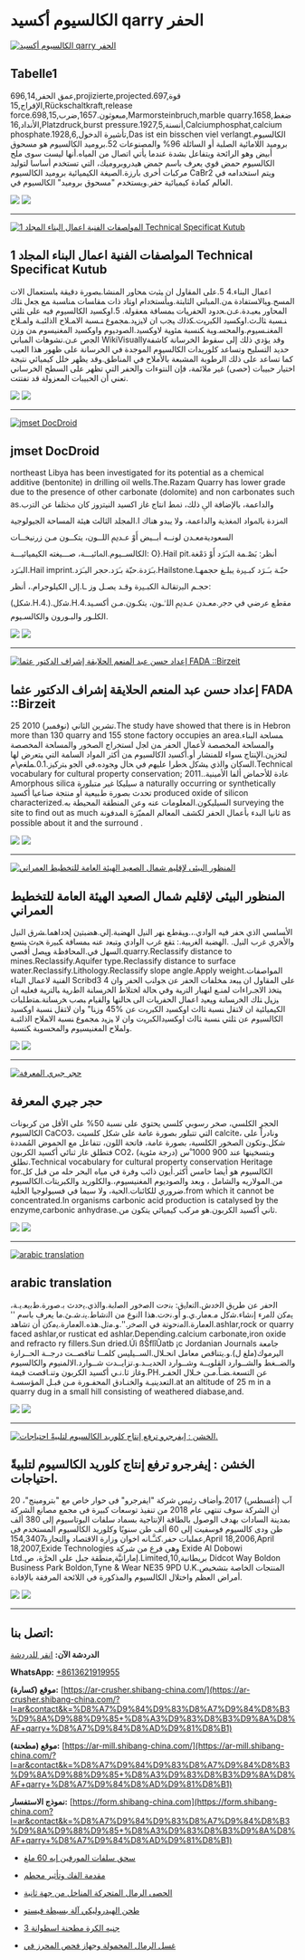 # الكالسيوم أكسيد qarry الحفر

<a href="https://swt.shibang-china.com/?l=ar&img&k=%D8%A7%D9%84%D9%83%D8%A7%D9%84%D8%B3%D9%8A%D9%88%D9%85+%D8%A3%D9%83%D8%B3%D9%8A%D8%AF+qarry+%D8%A7%D9%84%D8%AD%D9%81%D8%B1" target="_blank">![الكالسيوم أكسيد qarry الحفر](http://static.shibang-china.com/all-800x300/807.jpg)</a>

## Tabelle1
696,عمق الحفر,14,projizierte,projected.697,قوة الإفراج,15,Rückschaltkraft,release force.698,مبعوثون.1657,ضرب,15,Marmorsteinbruch,marble quarry.1658,ضغط الأنداد,16,Platzdruck,burst pressure.1927,أنسنة,5,Calciumphosphat,calcium phosphate.1928,تأشيرة الدخول,6,Das ist ein bisschen viel verlangt.الكالسيوم بروميد اللامائية الصلبة أو السائلة 96% والمصنوعات 52.بروميد الكالسيوم هو مسحوق أبيض وهو الرائحة ويتفاعل بشدة عندما يأتي اتصال من المياه.أنها ليست سوى ملح الكالسيوم حمض قوي يعرف باسم حمض هيدروبروميك، التي تستخدم أساسا لتوليد مركبات أخرى بارزة.الصيغة الكيميائية بروميد الكالسيوم CaBr2 ويتم استخدامه في العالم كمادة كيميائية حفر.ويستخدم &quot;مسحوق بروميد&quot; الكالسيوم في.


<a href="https://whatsapp.shibangsoft.com/WhatsApp.php" target="_blank" title="WhatsApp">![](http://static.shibang-china.com/icon/whatsapp.png)</a> <a href="https://swt.shibang-china.com/?l=ar&icon&k=%D8%A7%D9%84%D9%83%D8%A7%D9%84%D8%B3%D9%8A%D9%88%D9%85+%D8%A3%D9%83%D8%B3%D9%8A%D8%AF+qarry+%D8%A7%D9%84%D8%AD%D9%81%D8%B1" target="_blank">![](http://static.shibang-china.com/icon/chat-ar.png)</a>

---

<a href="https://swt.shibang-china.com/?l=ar&img&k=%D8%A7%D9%84%D9%83%D8%A7%D9%84%D8%B3%D9%8A%D9%88%D9%85+%D8%A3%D9%83%D8%B3%D9%8A%D8%AF+qarry+%D8%A7%D9%84%D8%AD%D9%81%D8%B1" target="_blank">![ﺍﻟﻤﻭﺍﺼﻔﺎﺕ ﺍﻟﻔﻨﻴﺔ ﺍﻋﻤﺎل ﺍﻟﺒﻨﺎﺀ  ﺍﻟﻤﺠﻠﺩ 1 Technical Specificat Kutub](http://static.shibang-china.com/all-800x300/589.jpg)</a>

## ﺍﻟﻤﻭﺍﺼﻔﺎﺕ ﺍﻟﻔﻨﻴﺔ ﺍﻋﻤﺎل ﺍﻟﺒﻨﺎﺀ  ﺍﻟﻤﺠﻠﺩ 1 Technical Specificat Kutub
اﻋﻤﺎل اﻟﺒﻨﺎء.4 5.ﻋﻠﻰ ﺍﻟﻤﻘﺎﻭل ﺍﻥ ﻴﺜﺒﺕ ﻤﺤﺎﻭﺭ ﺍﻟﻤﻨﺸﺎ.ﺒﺼﻭﺭﺓ ﺩﻗﻴﻘﺔ ﺒﺎﺴﺘﻌﻤﺎل ﺍﻻﺕ ﺍﻟﻤﺴﺢ.ﻭﺒﺎﻻﺴﺘﻔﺎﺩﺓ ﻤﻥ.ﺍﻟﻤﺒﺎﻨﻲ ﺍﻟﺜﺎﺒﺘﺔ.ﻭﺒﺄﺴﺘﺨﺩﺍﻡ ﺍﻭﺘﺎﺩ ﺫﺍﺕ ﻤﻘﺎﺴﺎﺕ ﻤﻨﺎﺴﺒﺔ ﻤﻊ ﺠﻌل ﺘﻠﻙ ﺍﻟﻤﺤﺎﻭﺭ ﺒﻌﻴـﺩﺓ.ﻋـﻥ.ﺤﺩﻭﺩ ﺍﻟﺤﻔﺭﻴﺎﺕ ﺒﻤﺴﺎﻓﺔ ﻤﻌﻘﻭﻟﺔ. 5.ﺍﻭﻜﺴﻴﺩ ﺍﻟﻜﺎﻟﺴﻴﻭﻡ ﻓﻴﻪ ﻋﻠﻰ ﺜﻠﺜﻲ ﻨـﺴﺒﺔ ﺜﺎﻟـﺙ.ﺍﻭﻜﺴﻴﺩ ﺍﻟﻜﺒﺭﻴﺕ.ﻜﺫﻟﻙ ﻴﺠﺏ ﺍﻥ ﻻﻴﺯﻴﺩ.ﻤﺠﻤﻭﻉ ﻨـﺴﺒﺔ ﺍﻻﻤـﻼﺡ ﺍﻟﺫﺍﺌﺒـﺔ ﻭﺍﻤـﻼﺡ ﺍﻟﻤﻐﻨـﺴﻴﻭﻡ.ﻭﺍﻟﻤﺤﺴ.ﻭﺒﺔ ﻜﻨﺴﺒﺔ ﻤﺌﻭﻴﺔ ﻻﻭﻜﺴﻴﺩ.ﺍﻟﺼﻭﺩﻴﻭﻡ ﻭﺍﻭﻜﺴﻴﺩ ﺍﻟﻤﻐﻨﻴﺴﻭﻡ ﻤﻥ ﻭﺯﻥ ﺍﻟﺠﺹ ﻋـﻥ.تشوهات المباني WikiVisuallyوقد يؤدي ذلك إلى سقوط الخرسانة كاشفة حديد التسليح وتساعد كلوريدات الكالسيوم الموجدة في الخرسانة على ظهور هذا العيب كما تساعد على ذلك الرطوبة المشبعة بالأملاح في المناطق.وقد يظهر خلل كيميائي نتيجة اختيار حبيبات (حصى) غير ملائمة، فإن النتوءات والحفر التي تظهر على السطح الخرساني تعني أن الحبيبات المعزولة قد تفتتت.


<a href="https://whatsapp.shibangsoft.com/WhatsApp.php" target="_blank" title="WhatsApp">![](http://static.shibang-china.com/icon/whatsapp.png)</a> <a href="https://swt.shibang-china.com/?l=ar&icon&k=%D8%A7%D9%84%D9%83%D8%A7%D9%84%D8%B3%D9%8A%D9%88%D9%85+%D8%A3%D9%83%D8%B3%D9%8A%D8%AF+qarry+%D8%A7%D9%84%D8%AD%D9%81%D8%B1" target="_blank">![](http://static.shibang-china.com/icon/chat-ar.png)</a>

---

<a href="https://swt.shibang-china.com/?l=ar&img&k=%D8%A7%D9%84%D9%83%D8%A7%D9%84%D8%B3%D9%8A%D9%88%D9%85+%D8%A3%D9%83%D8%B3%D9%8A%D8%AF+qarry+%D8%A7%D9%84%D8%AD%D9%81%D8%B1" target="_blank">![jmset DocDroid](http://static.shibang-china.com/all-800x300/714.jpg)</a>

## jmset DocDroid
northeast Libya has been investigated for its potential as a chemical additive (bentonite) in drilling oil wells.The.Razam Quarry has lower grade due to the presence of other carbonate (dolomite) and non carbonates such as.واﻟﺪاﻋﻤﺔ، ﺑﺎﻹﺿﺎﻓﺔ اﱄ ذﻟﻚ، ﳕﻂ اﻧﺘﺎج ﻏﺎز اﻛﺴﻴﺪ اﻟﻨﻴﱰوز ﻛﺎن ﳐﺘﻠﻔﺎ ﻋﻦ اﻟﱰب اﳌﺰدة ﺑﺎﳌﻮاد اﳌﻐﺬﻳﺔ واﻟﺪاﻋﻤﺔ، وﻻ ﻳﺒﺪو ﻫﻨﺎك ا.المجلد الثالث هيئة المساحة الجيولوجية السعوديةﻣﻌـﺪن ﻟﻮﻧــﻪ أﺑــﻴﺾ أَوْ ﻋـﺪﱘ اﻟﻠــﻮن، ﻳﺘﻜــﻮن ﻣـﻦ زرﻧﻴﺨــﺎت اﻟﻜﺎﻟﺴــﻴﻮم.اﳌﺎﺋﻴـــﺔ، ﺻـــﻴﻐﺘﻪ اﻟﻜﻴﻤﻴﺎﺋﻴـــﺔ: O}.Hail pit.أﻧﻈﺮ: ﺑَﺼْ.ﻤﺔ اﻟﺒـَﺮَد أَوْ دَﻣْﻐﺔ اﻟﺒـَﺮَد.Hail imprint.ﺑـَﺮَدة.ﺣﺒّﺔ ﺑـَﺮَد.ﺣﺠﺮ اﻟﺒـَﺮَد.Hailstone.ﺣﺒّـﺔ ﺑـَـﺮَد ﻛﺒـﲑة ﻳﺒﻠـﻎ ﺣﺠﻤﻬـﺎ ﺣﺠـﻢ اﻟﱪﺗﻘﺎﻟـﺔ اﻟﻜﺒـﲑة وﻗـﺪ ﻳﺼـﻞ وز ـﺎ.إﱃ اﻟﻜﻴﻠﻮﺟﺮام.، أﻧﻈﺮ: (ﺷﻜﻞ.H.4.).ﺷﮐل.H.4.ﻣﻘطﻊ ﻋرﺿﻲ ﻓﻲ ﺣﺟر.ﻣﻌـﺪن ﻋـﺪﱘ اﻟﻠﱠـﻮن، ﻳﺘﻜـﻮن.ﻣـﻦ أﻛﺴـﻴﺪ اﻟﻜﻠـﻮر واﻟﺒـﻮرون واﻟﻜﺎﻟﺴـﻴﻮم.


<a href="https://whatsapp.shibangsoft.com/WhatsApp.php" target="_blank" title="WhatsApp">![](http://static.shibang-china.com/icon/whatsapp.png)</a> <a href="https://swt.shibang-china.com/?l=ar&icon&k=%D8%A7%D9%84%D9%83%D8%A7%D9%84%D8%B3%D9%8A%D9%88%D9%85+%D8%A3%D9%83%D8%B3%D9%8A%D8%AF+qarry+%D8%A7%D9%84%D8%AD%D9%81%D8%B1" target="_blank">![](http://static.shibang-china.com/icon/chat-ar.png)</a>

---

<a href="https://swt.shibang-china.com/?l=ar&img&k=%D8%A7%D9%84%D9%83%D8%A7%D9%84%D8%B3%D9%8A%D9%88%D9%85+%D8%A3%D9%83%D8%B3%D9%8A%D8%AF+qarry+%D8%A7%D9%84%D8%AD%D9%81%D8%B1" target="_blank">![ﺇﻋﺪﺍﺩ ﺣﺴﻦ ﻋﺒﺪ ﺍﻟﻤﻨﻌﻢ ﺍﻟﺤﻼﻳﻘﺔ ﺇﺷﺮﺍﻑ ﺍﻟﺪﻛﺘﻮﺭ ﻋﺜﻤﺎ FADA ::Birzeit](http://static.shibang-china.com/all-800x300/1056.jpg)</a>

## ﺇﻋﺪﺍﺩ ﺣﺴﻦ ﻋﺒﺪ ﺍﻟﻤﻨﻌﻢ ﺍﻟﺤﻼﻳﻘﺔ ﺇﺷﺮﺍﻑ ﺍﻟﺪﻛﺘﻮﺭ ﻋﺜﻤﺎ FADA ::Birzeit
25 تشرين الثاني (نوفمبر) 2010.The study have showed that there is in Hebron more than 130 quarry and 155 stone factory occupies an area.ﻤﺴﺎﺤﺔ اﻟﺒﻨﺎء واﻟﻤﺴﺎﺤﺔ اﻟﻤﺨﺼﺼﺔ ﻷﻋﻤﺎﻝ اﻟﺤﻔر ﻤن اﺠﻝ اﺴﺘﺨراج اﻟﺼﺨور واﻟﻤﺴﺎﺤﺔ اﻟﻤﺨﺼﺼﺔ ﻟﺘﺨزﻴن.اﻹﻨﺘﺎج ﺴواء ﻟﻠﻤﻨﺸﺎر أو.أﻛﺴﻴد اﻟﻛﺎﻟﺴﻴوم ﻤن أﻛﺜر اﻟﻤواد اﻟﺴﺎﻤﺔ اﻟﺘﻲ ﻴﺘﻌرض ﻟﻬﺎ اﻟﺴﻛﺎن واﻟذي ﻴﺸﻛﻝ ﺨطرا ﻋﻠﻴﻬم ﻓﻲ ﺤﺎﻝ وﺠودﻩ.ﻓﻲ اﻟﺠو ﺒﺘرﻛﻴز.0.1.ﻤﻠﻐم\م.Technical vocabulary for cultural property conservation; 2011..ﻋﺎﺩﺓ ﻟﻸﺣﻤﺎﺽ ﺃﻟﻔﺎ ﺍﻷﻣﻴﻨﻴﺔ Amorphous silica ﺳﻴﻠﻴﻜﺎ ﻏﻴﺮ ﻣﺘﺒﻠﻮﺭﺓ a naturally occurring or synthetically ﺗﺤﺪﺙ ﺑﺼﻮﺭﺓ ﻁﺒﻴﻌﻴﺔ ﺃﻭ ﻣﻨﺘﺠﺔ ﺻﻨﺎﻋﻴﺎ ﺃﻛﺴﻴﺪ produced oxide of silicon characterized.ﺍﻟﺴﻴﻠﻴﻜﻮﻥ.ﺍﻟﻤﻌﻠﻮﻣﺎﺕ ﻋﻨﻪ ﻭﻋﻦ ﺍﻟﻤﻨﻄﻘﺔ ﺍﻟﻤﺤﻴﻄﺔ ﺑﻪ surveying the site to ﬁnd out as much ﺛﺎﻧﻴﺎ ﺍﻟﺒﺪء ﺑﺄﻋﻤﺎﻝ ﺍﻟﺤﻔﺮ ﻟﻜﺸﻒ ﺍﻟﻤﻌﺎﻟﻢ ﺍﻟﻤﻤﻴّﺰﺓ ﺍﻟﻤﺪﻓﻮﻧﺔ as possible about it and the surround .


<a href="https://whatsapp.shibangsoft.com/WhatsApp.php" target="_blank" title="WhatsApp">![](http://static.shibang-china.com/icon/whatsapp.png)</a> <a href="https://swt.shibang-china.com/?l=ar&icon&k=%D8%A7%D9%84%D9%83%D8%A7%D9%84%D8%B3%D9%8A%D9%88%D9%85+%D8%A3%D9%83%D8%B3%D9%8A%D8%AF+qarry+%D8%A7%D9%84%D8%AD%D9%81%D8%B1" target="_blank">![](http://static.shibang-china.com/icon/chat-ar.png)</a>

---

<a href="https://swt.shibang-china.com/?l=ar&img&k=%D8%A7%D9%84%D9%83%D8%A7%D9%84%D8%B3%D9%8A%D9%88%D9%85+%D8%A3%D9%83%D8%B3%D9%8A%D8%AF+qarry+%D8%A7%D9%84%D8%AD%D9%81%D8%B1" target="_blank">![المنظور البيئى لإقليم شمال الصعيد الهيئة العامة للتخطيط العمراني](http://static.shibang-china.com/all-800x300/322.jpg)</a>

## المنظور البيئى لإقليم شمال الصعيد الهيئة العامة للتخطيط العمراني
ﺍﻷﺴﺎﺴﻲ ﺍﻟﺫﻱ ﺤﻔﺭ ﻓﻴﻪ ﺍﻟﻭﺍﺩﻱ.،.ﻭﻴﻘﻁﻊ ﻨﻬﺭ ﺍﻟﻨﻴل ﺍﻟﻬﻀﺒﺔ.ﺇﻟﻲ.ﻫﻀﺒﺘﻴﻥ ﺇﺤﺩﺍﻫﻤﺎ.ﺸﺭﻕ ﺍﻟﻨﻴل ﻭﺍﻷﺨﺭﻱ ﻏﺭﺏ ﺍﻟﻨﻴل. .ﺍﻟﻬﻀﺒﺔ ﺍﻟﻐﺭﺒﻴﺔ.: ﺘﻘﻊ ﻏﺭﺏ ﺍﻟﻭﺍﺩﻱ ﻭﺘﺒﻌﺩ ﻋﻨﻪ ﺒﻤﺴﺎﻓﺔ ﻜﺒﻴﺭﺓ ﺤﻴﺙ ﻴﺘﺴﻊ ﺍﻟﺴﻬل ﻓﻲ.ﺍﻟﻤﺤﺎﻓﻅﺔ ﻭﻴﺼل ﺃﻗﺼﻲ.quarry.Reclassify distance to mines.Reclassify.Aquifer type.Reclassify distance to surface water.Reclassify.Lithology.Reclassify slope angle.Apply weight.المواصفات الفنية لاعمال البناء Scribd3 4 ﻋﻠﻰ ﺍﻟﻤﻘﺎﻭل ﺍﻥ ﻴﺒﻌﺩ ﻤﺨﻠﻔﺎﺕ ﺍﻟﺤﻔﺭ ﻋﻥ ﺠﻭﺍﻨﺏ ﺍﻟﺤﻔﺭ ﻭﺍﻥ ﻴﺘﺨﺫ ﺍﻻﺠـﺭﺍﺀﺍﺕ ﻟﻤﻨـﻊ ﺍﻨﻬﻴﺎﺭ ﺍﻟﺘﺭﺒﺔ ﻭﻓﻲ ﺤﺎﻟﺔ ﺍﺨﺘﻼﻁ ﺍﻟﺨﺭﺴﺎﻨﺔ ﺍﻟﻁﺭﻴﺔ ﺒﺎﻟﺘﺭﺒﺔ ﻓﻌﻠﻴﻪ ﺍﻥ ﻴﺯﻴل ﺘﻠﻙ ﺍﻟﺨﺭﺴﺎﻨﺔ ﻭﻴﻌﻴﺩ ﺍﻋﻤﺎل ﺍﻟﺤﻔﺭﻴﺎﺕ ﺍﻟﻰ ﺤﺎﻟﺘﻬﺎ ﻭﺍﻟﻘﻴﺎﻡ ﺒﺼﺏ ﺨﺭﺴﺎﻨﺔ.ﻤﺘﻁﻠﺒﺎﺕ ﺍﻟﻜﻴﻤﻴﺎﺌﻴﺔ ﺍﻥ ﻻﺘﻘل ﻨﺴﺒﺔ ﺜﺎﻟﺙ ﺍﻭﻜﺴﻴﺩ ﺍﻟﻜﺒﺭﻴﺕ ﻋﻥ %45 ﻭﺯﻨﺎ&quot; ﻭﺍﻥ ﻻﺘﻘل ﻨﺴﺒﺔ ﺍﻭﻜﺴﻴﺩ ﺍﻟﻜﺎﻟﺴﻴﻭﻡ ﻋﻥ ﺜﻠﺜﻲ ﻨﺴﺒﺔ ﺜﺎﻟﺙ ﺍﻭﻜﺴﻴﺩﺍﻟﻜﺒﺭﻴﺕ ﻭﺍﻥ ﻻ ﻴﺯﻴﺩ ﻤﺠﻤﻭﻉ ﻨﺴﺒﺔ ﺍﻻﻤﻼﺡ ﺍﻟﺫﺍﺌﺒـﺔ ﻭﺍﻤﻼﺡ ﺍﻟﻤﻐﻨﻴﺴﻴﻭﻡ ﻭﺍﻟﻤﺤﺴﻭﺒﺔ ﻜﻨﺴﺒﺔ.


<a href="https://whatsapp.shibangsoft.com/WhatsApp.php" target="_blank" title="WhatsApp">![](http://static.shibang-china.com/icon/whatsapp.png)</a> <a href="https://swt.shibang-china.com/?l=ar&icon&k=%D8%A7%D9%84%D9%83%D8%A7%D9%84%D8%B3%D9%8A%D9%88%D9%85+%D8%A3%D9%83%D8%B3%D9%8A%D8%AF+qarry+%D8%A7%D9%84%D8%AD%D9%81%D8%B1" target="_blank">![](http://static.shibang-china.com/icon/chat-ar.png)</a>

---

<a href="https://swt.shibang-china.com/?l=ar&img&k=%D8%A7%D9%84%D9%83%D8%A7%D9%84%D8%B3%D9%8A%D9%88%D9%85+%D8%A3%D9%83%D8%B3%D9%8A%D8%AF+qarry+%D8%A7%D9%84%D8%AD%D9%81%D8%B1" target="_blank">![حجر جيري المعرفة](http://static.shibang-china.com/all-800x300/770.jpg)</a>

## حجر جيري المعرفة
الحجر الكلسي، صخر رسوبي كلسي يحتوي على نسبة 50% على الأقل من كربونات الكالسيوم CaCO3، التي تتبلور بصورة عامة على شكل كلسيت calcite، ونادراً على شكل.وتكون الصخور الكلسية، بصورة عامة، فاتحة اللون، تتفاعل مع الحموض المُمددة فتطلق غاز ثنائي أكسيد الكربون CO2، وبتسخينها عند 900 1000 ْس (درجة مئوية) تطلق.Technical vocabulary for cultural property conservation Heritage for.ﺍﻟﻜﺎﻟﺴﻴﻮﻡ ﻫﻮ ﺃﻳﻀﺎ ﺧﺎﻣﺲ ﺃﻛﺜﺮ.ﺃﻳﻮﻥ ﺫﺍﺋﺐ ﻭﻓﺮﺓ ﻓﻲ ﻣﻴﺎﻩ ﺍﻟﺒﺤﺮ ﺣﻠﻪ ﻣﻦ ﻗﺒﻞ ﻛﻞ ﻣﻦ.ﺍﻟﻤﻮﻻﺭﻳﻪ ﻭﺍﻟﺸﺎﻣﻞ ، ﻭﺑﻌﺪ ﻭﺍﻟﺼﻮﺩﻳﻮﻡ ﺍﻟﻤﻐﻨﻴﺴﻴﻮﻡ،.ﻭﺍﻟﻜﻠﻮﺭﻳﺪ ﻭﺍﻟﻜﺒﺮﻳﺘﺎﺕ.ﺍﻟﻜﺎﻟﺴﻴﻮﻡ ﺿﺮﻭﺭﻱ ﻟﻠﻜﺎﺋﻨﺎﺕ.ﺍﻟﺤﻴﺔ، ﻭﻻ ﺳﻴﻤﺎ ﻓﻲ ﻓﺴﻴﻮﻟﻮﺟﻴﺎ ﺍﻟﺨﻠﻴﺔ.from which it cannot be concentrated.In organisms carbonic acid production is catalysed by the enzyme,carbonic anhydrase.ﺛﺎﻧﻲ ﺃﻛﺴﻴﺪ ﺍﻟﻜﺮﺑﻮﻥ.ﻫﻮ ﻣﺮﻛﺐ ﻛﻴﻤﻴﺎﺋﻲ ﻳﺘﻜﻮﻥ ﻣﻦ.


<a href="https://whatsapp.shibangsoft.com/WhatsApp.php" target="_blank" title="WhatsApp">![](http://static.shibang-china.com/icon/whatsapp.png)</a> <a href="https://swt.shibang-china.com/?l=ar&icon&k=%D8%A7%D9%84%D9%83%D8%A7%D9%84%D8%B3%D9%8A%D9%88%D9%85+%D8%A3%D9%83%D8%B3%D9%8A%D8%AF+qarry+%D8%A7%D9%84%D8%AD%D9%81%D8%B1" target="_blank">![](http://static.shibang-china.com/icon/chat-ar.png)</a>

---

<a href="https://swt.shibang-china.com/?l=ar&img&k=%D8%A7%D9%84%D9%83%D8%A7%D9%84%D8%B3%D9%8A%D9%88%D9%85+%D8%A3%D9%83%D8%B3%D9%8A%D8%AF+qarry+%D8%A7%D9%84%D8%AD%D9%81%D8%B1" target="_blank">![arabic translation](http://static.shibang-china.com/all-800x300/1060.jpg)</a>

## arabic translation
اﻟﺣﻔر ﻋن طرﯾق اﻟﺧدش.اﻟﺗﻌﻟﯾق: ﺑﻧﺣت اﻟﺻﺧور اﻟﺻﻟﺑﺔ.واﻟذي.ﯾﺣدث ﺑ.ﺻورة.طﺑﯾﻌ.ﯾ.ﺔ، ﯾﻣﮐن ﻟﻟﻣرء إﻧﺷﺎء.ﺷﮐل ﻣ.ﻌﻣﺎر.ي.و أو.ﻧﺣت.ھذا اﻟﻧوع ﻣن اﻟﻧﺷﺎط.ﯾﻧ.ﺷ.ﺊ.ﻣﺎ ﯾﻌرف ﺑﺎﺳم &#39;&#39; اﻟﻌﻣﺎرة.اﻟﻣﻧﺣوﺗﺔ ﻓﻲ اﻟﺻﺧر.&#39;&#39;.و.ﻣﺛل.ھذه.اﻟﻌﻣﺎرة.ﯾﻣﮐن أن ﺗﺷﺎھد.ashlar,rock or quarry faced ashlar,or rusticat ed ashlar.Depending.calcium carbonate,iron oxide and refracto ry fillers.Sun dried.Úì ßŠflîÛatb ¡c Jordanian Journals جامعة اليرموك(ﻣﻠﻎ ل).و.ﻳﺘﻨﺎﻗﺺ ﻣﻌﺎﻣﻞ اﻧﺤـﻼل.اﻟﺴــﻴﻠﻴﺲ ﻛﻠﻤــﺎ ﺗﻨﺎﻗﺼــﺖ درﺟــﺔ اﻟﺤــﺮارة واﻟﻀــﻐﻂ واﻟﺸــﻮارد اﻟﻘﻠﻮﻳــﺔ وﺷــﻮارد اﻟﺤﺪﻳــﺪ.و.ﺗﺰاﻳــﺪت ﺷــﻮارد.اﻻﻟﻤﻨﻴﻮم واﻟﻜﺎﻟﺴﻴﻮم وﻏﺎز ﺛﺎ.ﻧ.ﻲ أﻛﺴﻴﺪ اﻟﻜﺮﺑﻮن وﺗﻨ.ﺎﻗﺼﺖ ﻗﻴﻤﺔ.PH.ﻋﻦ اﻟﺘﺴﻌﺔ.ﻀـﺎً.ﻣـﻦ ﺧـﻼل اﻟﺤﻔـﺮ اﻟﺘﻌﺪﻳﻨﻴـﺔ واﻟﺨﻨـﺎدق اﻟﻤﺤﻔـﻮرة ﻣـﻦ ﻗﺒـﻞ اﻟﻤﺆﺳﺴـﺔ.at an altitude of 25 m in a quarry dug in a small hill consisting of weathered diabase,and.


<a href="https://whatsapp.shibangsoft.com/WhatsApp.php" target="_blank" title="WhatsApp">![](http://static.shibang-china.com/icon/whatsapp.png)</a> <a href="https://swt.shibang-china.com/?l=ar&icon&k=%D8%A7%D9%84%D9%83%D8%A7%D9%84%D8%B3%D9%8A%D9%88%D9%85+%D8%A3%D9%83%D8%B3%D9%8A%D8%AF+qarry+%D8%A7%D9%84%D8%AD%D9%81%D8%B1" target="_blank">![](http://static.shibang-china.com/icon/chat-ar.png)</a>

---

<a href="https://swt.shibang-china.com/?l=ar&img&k=%D8%A7%D9%84%D9%83%D8%A7%D9%84%D8%B3%D9%8A%D9%88%D9%85+%D8%A3%D9%83%D8%B3%D9%8A%D8%AF+qarry+%D8%A7%D9%84%D8%AD%D9%81%D8%B1" target="_blank">![الخشن : إيفرجرو ترفع إنتاج كلوريد الكالسيوم لتلبيةً احتياجات.](http://static.shibang-china.com/all-800x300/441.jpg)</a>

## الخشن : إيفرجرو ترفع إنتاج كلوريد الكالسيوم لتلبيةً احتياجات.
20 آب (أغسطس) 2017.وأضاف رئيس شركة &quot;ايفرجرو&quot; فى حوار خاص مع &quot;بترومينج&quot;، أن الشركة سوف تنتهى عام 2018 من تنفيذ توسعات كبيرة فى مجمع مصانع الشركة بمدينة السادات بهدف الوصول بالطاقة الإنتاجية بسماد سلفات البوتاسيوم إلى 380 ألف طن ودى كالسيوم فوسفيت إلى 60 ألف طن سنويًا وكلوريد الكالسيوم المستخدم فى عمليات حفر.كتـَّـانه اخوان وزارة الاقتصاد والتجارة154,3407,April 18,2006,April 18,2007,Exide Technologies وهي فرع من شركة Exide Al Dobowi Ltd.إماراتيَّة,منطقة جبل علي الحرَّة، ص.Limited,بريطانية,10 Didcot Way Boldon Business Park Boldon,Tyne &amp; Wear NE35 9PD U.K.المنتجات الخاصة بتشخيص أمراض العظم واختلال الكالسيوم والمذكورة في اللائحة المرفقة بالإفادة.


<a href="https://whatsapp.shibangsoft.com/WhatsApp.php" target="_blank" title="WhatsApp">![](http://static.shibang-china.com/icon/whatsapp.png)</a> <a href="https://swt.shibang-china.com/?l=ar&icon&k=%D8%A7%D9%84%D9%83%D8%A7%D9%84%D8%B3%D9%8A%D9%88%D9%85+%D8%A3%D9%83%D8%B3%D9%8A%D8%AF+qarry+%D8%A7%D9%84%D8%AD%D9%81%D8%B1" target="_blank">![](http://static.shibang-china.com/icon/chat-ar.png)</a>

---
## اتصل بنا:

**الدردشة الآن:** [انقر للدردشة](https://swt.shibang-china.com?l=ar&contact&k=%D8%A7%D9%84%D9%83%D8%A7%D9%84%D8%B3%D9%8A%D9%88%D9%85+%D8%A3%D9%83%D8%B3%D9%8A%D8%AF+qarry+%D8%A7%D9%84%D8%AD%D9%81%D8%B1)

**WhatsApp:**  [+8613621919955](https://whatsapp.shibangsoft.com/WhatsApp.php)

**موقع (كسارة):** [https://ar-crusher.shibang-china.com/](https://ar-crusher.shibang-china.com/?l=ar&contact&k=%D8%A7%D9%84%D9%83%D8%A7%D9%84%D8%B3%D9%8A%D9%88%D9%85+%D8%A3%D9%83%D8%B3%D9%8A%D8%AF+qarry+%D8%A7%D9%84%D8%AD%D9%81%D8%B1)

**موقع (مطحنة):** [https://ar-mill.shibang-china.com/](https://ar-mill.shibang-china.com/?l=ar&contact&k=%D8%A7%D9%84%D9%83%D8%A7%D9%84%D8%B3%D9%8A%D9%88%D9%85+%D8%A3%D9%83%D8%B3%D9%8A%D8%AF+qarry+%D8%A7%D9%84%D8%AD%D9%81%D8%B1)

**نموذج الاستفسار:** [https://form.shibang-china.com](https://form.shibang-china.com?l=ar&contact&k=%D8%A7%D9%84%D9%83%D8%A7%D9%84%D8%B3%D9%8A%D9%88%D9%85+%D8%A3%D9%83%D8%B3%D9%8A%D8%AF+qarry+%D8%A7%D9%84%D8%AD%D9%81%D8%B1)

* [سحق سلفات المورفين إيه 60 ملغ](../28/%D8%B3%D8%AD%D9%82%20%D8%B3%D9%84%D9%81%D8%A7%D8%AA%20%D8%A7%D9%84%D9%85%D9%88%D8%B1%D9%81%D9%8A%D9%86%20%D8%A5%D9%8A%D9%87%2060%20%D9%85%D9%84%D8%BA.md)

* [مقدمة الفك وتأثير محطم](../26/%D9%85%D9%82%D8%AF%D9%85%D8%A9%20%D8%A7%D9%84%D9%81%D9%83%20%D9%88%D8%AA%D8%A3%D8%AB%D9%8A%D8%B1%20%D9%85%D8%AD%D8%B7%D9%85.md)

* [الحصى الرمال المتحركة المناخل من جهة ثانية](../29/%D8%A7%D9%84%D8%AD%D8%B5%D9%89%20%D8%A7%D9%84%D8%B1%D9%85%D8%A7%D9%84%20%D8%A7%D9%84%D9%85%D8%AA%D8%AD%D8%B1%D9%83%D8%A9%20%D8%A7%D9%84%D9%85%D9%86%D8%A7%D8%AE%D9%84%20%D9%85%D9%86%20%D8%AC%D9%87%D8%A9%20%D8%AB%D8%A7%D9%86%D9%8A%D8%A9.md)

* [طحن الهيدروليكي آلة بسيطة فيستو](../30/%D8%B7%D8%AD%D9%86%20%D8%A7%D9%84%D9%87%D9%8A%D8%AF%D8%B1%D9%88%D9%84%D9%8A%D9%83%D9%8A%20%D8%A2%D9%84%D8%A9%20%D8%A8%D8%B3%D9%8A%D8%B7%D8%A9%20%D9%81%D9%8A%D8%B3%D8%AA%D9%88.md)

* [3 جنيه الكرة مطحنة اسطوانة](../26/3%20%D8%AC%D9%86%D9%8A%D9%87%20%D8%A7%D9%84%D9%83%D8%B1%D8%A9%20%D9%85%D8%B7%D8%AD%D9%86%D8%A9%20%D8%A7%D8%B3%D8%B7%D9%88%D8%A7%D9%86%D8%A9.md)

* [غسل الرمال المحمولة وجهاز فحص المحرز في](../30/%D8%BA%D8%B3%D9%84%20%D8%A7%D9%84%D8%B1%D9%85%D8%A7%D9%84%20%D8%A7%D9%84%D9%85%D8%AD%D9%85%D9%88%D9%84%D8%A9%20%D9%88%D8%AC%D9%87%D8%A7%D8%B2%20%D9%81%D8%AD%D8%B5%20%D8%A7%D9%84%D9%85%D8%AD%D8%B1%D8%B2%20%D9%81%D9%8A.md)